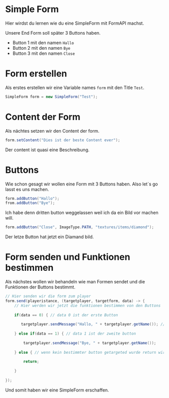 # Simple Form

Hier wirdst du lernen wie du eine SimpleForm mit FormAPI machst.

Unsere End Form soll später 3 Buttons haben.

- Button 1 mit den namen `Hallo`
- Button 2 mit den namen `Bye`
- Button 3 mit den namen `Close`



# Form erstellen

Als erstes erstellen wir eine Variable names `form` mit den Title `Test`.

```java
SimpleForm form = new SimpleForm("Test");
```



# Content der Form

Als nächtes setzen wir den Content der form.

```java
form.setContent("Dies ist der beste Content ever");
```

Der content ist quasi eine Beschreibung.



# Buttons

Wie schon gesagt wir wollen eine Form mit 3 Buttons haben. Also let`s go lasst es uns machen.

```java
form.addButton("Hallo");
from.addButton("Bye");
```

Ich habe denn dritten button weggelassen weil ich da ein Bild vor machen will.



```java
form.addButton("Close", ImageType.PATH, "textures/items/diamond");
```

Der letze Button hat jetzt ein Diamand bild.



# Form senden und Funktionen bestimmen

Als nächstes wollen wir behandeln wie man Formen sendet und die Funktionen der Buttons bestimmt.

```java
// Hier senden wir die form zum player
form.send(playeristance, (targetplayer, targetform, data) -> {
    // Hier werden wir jetzt die funktionen bestimmen von den Buttons
    
    if(data == 0) { // data 0 ist der erste Button
        
       targetplayer.sendMessage("Hallo, " + targetplayer.getName()); // ihr könnt auch einfach eure playeristance nehmen
    
    } else if(data == 1) { // data 1 ist der zweite button
        
        targetplayer.sendMessage("Bye, " + targetplayer.getName());
    
    } else { // wenn kein bestimmter button getargeted wurde return wir es einfach
        
        return;
    
    }
    
});
```

Und somit haben wir eine SimpleForm erschaffen.

